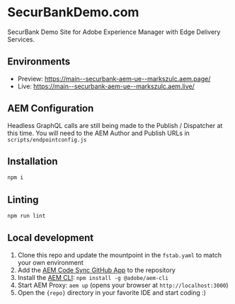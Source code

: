 # SecurBankDemo.com
SecurBank Demo Site for Adobe Experience Manager with Edge Delivery Services.

## Environments
- Preview: https://main--securbank-aem-ue--markszulc.aem.page/
- Live: https://main--securbank-aem-ue--markszulc.aem.live/

## AEM Configuration
Headless GraphQL calls are still being made to the Publish / Dispatcher at this time. 
You will need to the AEM Author and Publish URLs in `scripts/endpointconfig.js`

## Installation

```sh
npm i
```

## Linting

```sh
npm run lint
```

## Local development

1. Clone this repo and update the mountpoint in the `fstab.yaml` to match your own environment
1. Add the [AEM Code Sync GitHub App](https://github.com/apps/aem-code-sync) to the repository
1. Install the [AEM CLI](https://github.com/adobe/helix-cli): `npm install -g @adobe/aem-cli`
1. Start AEM Proxy: `aem up` (opens your browser at `http://localhost:3000`)
1. Open the `{repo}` directory in your favorite IDE and start coding :)
